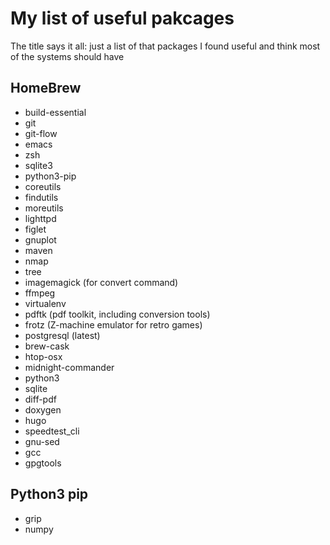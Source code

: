 My list of useful pakcages
==========================

The title says it all: just a list of that packages I found useful and think
most of the systems should have


HomeBrew
--------

- build-essential
- git
- git-flow
- emacs
- zsh
- sqlite3
- python3-pip
- coreutils
- findutils
- moreutils
- lighttpd
- figlet
- gnuplot
- maven
- nmap
- tree
- imagemagick (for convert command)
- ffmpeg
- virtualenv
- pdftk (pdf toolkit, including conversion tools)
- frotz (Z-machine emulator for retro games)
- postgresql (latest)
- brew-cask
- htop-osx
- midnight-commander
- python3
- sqlite
- diff-pdf
- doxygen
- hugo
- speedtest_cli
- gnu-sed
- gcc
- gpgtools


Python3 pip
-----------

- grip
- numpy
